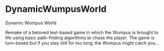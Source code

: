# DynamicWumpusWorld
Dynamic Wumpus World

Remake of a beloved text-based game in which the Wumpus is brought to life using basic path-finding algorithms to chase the player. The game is turn-based but if you stay still for too long, the Wumpus might catch you...
